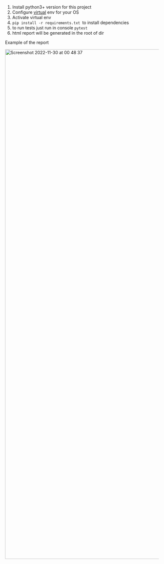 
1. Install python3+ version for this project
2. Configure [virtual](https://virtualenv.pypa.io/en/latest/installation.html#via-pip) env for your OS
3. Activate virtual env
4. `pip install -r requirements.txt `to install dependencies
5. to run tests just run in console `pytest`
6. html report will be generated in the root of dir 

Example of the report

<img width="1670" alt="Screenshot 2022-11-30 at 00 48 37" src="https://user-images.githubusercontent.com/13049374/204674036-4461fa60-311e-4184-bdd8-ead00dd96f30.png">

